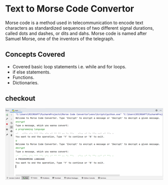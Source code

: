 # Text to Morse Code Convertor
Morse code is a method used in telecommunication to encode text
characters as standardized sequences of two different signal durations,
called dots and dashes, or dits and dahs.
Morse code is named after Samuel Morse, one of the inventors of the telegraph.

## Concepts Covered
- Covered basic loop statements i.e. while and for loops.
- if else statements.
- Functions.
- Dictionaries.

## checkout
![alt text](morse_code_convertor.png)

